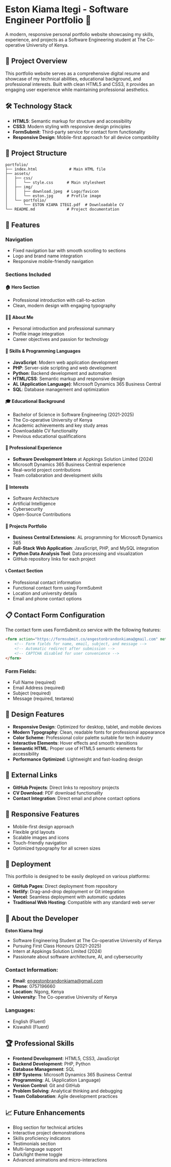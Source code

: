 # Eston Kiama Itegi - Software Engineer Portfolio 🚀

A modern, responsive personal portfolio website showcasing my skills, experience, and projects as a Software Engineering student at The Co-operative University of Kenya.

## 🌟 Project Overview

This portfolio website serves as a comprehensive digital resume and showcase of my technical abilities, educational background, and professional interests. Built with clean HTML5 and CSS3, it provides an engaging user experience while maintaining professional aesthetics.

## 🛠️ Technology Stack

- **HTML5**: Semantic markup for structure and accessibility
- **CSS3**: Modern styling with responsive design principles
- **FormSubmit**: Third-party service for contact form functionality
- **Responsive Design**: Mobile-first approach for all device compatibility

## 📁 Project Structure

```
portfolio/
├── index.html              # Main HTML file
├── assets/
│   ├── css/
│   │   └── style.css      # Main stylesheet
│   ├── img/
│   │   ├── download.jpeg  # Logo/favicon
│   │   └── eston.jpg      # Profile image
│   └── portfolio/
│       └── ESTON KIAMA ITEGI.pdf  # Downloadable CV
└── README.md              # Project documentation
```

## 🎯 Features

### Navigation
- Fixed navigation bar with smooth scrolling to sections
- Logo and brand name integration
- Responsive mobile-friendly navigation

### Sections Included

#### 🏠 Hero Section
- Professional introduction with call-to-action
- Clean, modern design with engaging typography

#### 👨‍💻 About Me
- Personal introduction and professional summary
- Profile image integration
- Career objectives and passion for technology

#### 💼 Skills & Programming Languages
- **JavaScript**: Modern web application development
- **PHP**: Server-side scripting and web development
- **Python**: Backend development and automation
- **HTML/CSS**: Semantic markup and responsive design
- **AL (Application Language)**: Microsoft Dynamics 365 Business Central
- **SQL**: Database management and optimization

#### 🎓 Educational Background
- Bachelor of Science in Software Engineering (2021-2025)
- The Co-operative University of Kenya
- Academic achievements and key study areas
- Downloadable CV functionality
- Previous educational qualifications

#### 💼 Professional Experience
- **Software Development Intern** at Appkings Solution Limited (2024)
- Microsoft Dynamics 365 Business Central experience
- Real-world project contributions
- Team collaboration and development skills

#### 🎯 Interests
- Software Architecture
- Artificial Intelligence
- Cybersecurity
- Open-Source Contributions

#### 🚀 Projects Portfolio
- **Business Central Extensions**: AL programming for Microsoft Dynamics 365
- **Full-Stack Web Application**: JavaScript, PHP, and MySQL integration
- **Python Data Analysis Tool**: Data processing and visualization
- GitHub repository links for each project

#### 📞 Contact Section
- Professional contact information
- Functional contact form using FormSubmit
- Location and university details
- Email and phone contact options

## 📋 Contact Form Configuration

The contact form uses FormSubmit.co service with the following features:

```html
<form action="https://formsubmit.co/engestonbrandonkiama@gmail.com" method="POST">
    <!-- Form fields for name, email, subject, and message -->
    <!-- Automatic redirect after submission -->
    <!-- CAPTCHA disabled for user convenience -->
</form>
```

### Form Fields:
- Full Name (required)
- Email Address (required)
- Subject (required)
- Message (required, textarea)

## 🎨 Design Features

- **Responsive Design**: Optimized for desktop, tablet, and mobile devices
- **Modern Typography**: Clean, readable fonts for professional appearance
- **Color Scheme**: Professional color palette suitable for tech industry
- **Interactive Elements**: Hover effects and smooth transitions
- **Semantic HTML**: Proper use of HTML5 semantic elements for accessibility
- **Performance Optimized**: Lightweight and fast-loading design

## 🔗 External Links

- **GitHub Projects**: Direct links to repository projects
- **CV Download**: PDF download functionality
- **Contact Integration**: Direct email and phone contact options

## 📱 Responsive Features

- Mobile-first design approach
- Flexible grid layouts
- Scalable images and icons
- Touch-friendly navigation
- Optimized typography for all screen sizes

## 🚀 Deployment

This portfolio is designed to be easily deployed on various platforms:

- **GitHub Pages**: Direct deployment from repository
- **Netlify**: Drag-and-drop deployment or Git integration
- **Vercel**: Seamless deployment with automatic updates
- **Traditional Web Hosting**: Compatible with any standard web server

## 👨 About the Developer

**Eston Kiama Itegi**
- Software Engineering Student at The Co-operative University of Kenya
- Pursuing First Class Honours (2021-2025)
- Intern at Appkings Solution Limited (2024)
- Passionate about software architecture, AI, and cybersecurity

### Contact Information:
- **Email**: engestonbrandonkiama@gmail.com
- **Phone**: 0757196660
- **Location**: Ngong, Kenya
- **University**: The Co-operative University of Kenya

### Languages:
- English (Fluent)
- Kiswahili (Fluent)

## 🏆 Professional Skills

- **Frontend Development**: HTML5, CSS3, JavaScript
- **Backend Development**: PHP, Python
- **Database Management**: SQL
- **ERP Systems**: Microsoft Dynamics 365 Business Central
- **Programming**: AL (Application Language)
- **Version Control**: Git and GitHub
- **Problem Solving**: Analytical thinking and debugging
- **Team Collaboration**: Agile development practices

## 📈 Future Enhancements

- Blog section for technical articles
- Interactive project demonstrations
- Skills proficiency indicators
- Testimonials section
- Multi-language support
- Dark/light theme toggle
- Advanced animations and micro-interactions


